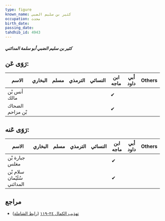 ```yaml
---
type: figure
known_name: كثير بن سليم الضبي
occupation: محدث
birth_date:
passing_date:
tahdhib_id: 4943
---
```

##### كثير بن سليم الضبي أبو سلمة المدائني

## رَوَى عَن:
| الاسم            | البخاري | مسلم | الترمذي | النسائي | ابن ماجه | أبي داود | Others |
| ---------------- | ------- | ---- | ------- | ------- | -------- | -------- | ------ |
| أنس بْن مالك     |         |      |         |         | ✔        |          |        |
| الضحاك بْن مزاحم |         |      |         |         | ✔        |          |        |
## رَوَى عَنه:
| الاسم                       | البخاري | مسلم | الترمذي | النسائي | ابن ماجه | أبي داود | Others |
| --------------------------- | ------- | ---- | ------- | ------- | -------- | -------- | ------ |
| جبارة بْن مغلس              |         |      |         |         | ✔        |          |        |
| سلام بْن سُلَيْمان المدائني |         |      |         |         | ✔        |          |        |
## مراجع
- [تهذيب الكمال ٢٤-١١٩](obsidian://open?vault=Tahdhib-al-Kamal&file=Figures/٤٩٤٣-كثير%20بن%20سليم%20الضبي%20أبو%20سلمة%20المدائني) ([رابط الشاملة](https://shamela.ws/book/3722/12631))
